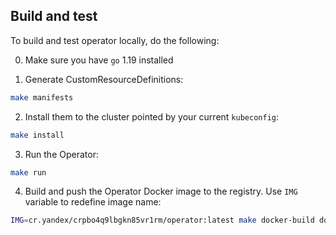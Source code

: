 ## Build and test

To build and test operator locally, do the following:

0. Make sure you have `go` 1.19 installed

1. Generate CustomResourceDefinitions:
  ```bash
  make manifests
  ```
2. Install them to the cluster pointed by your current `kubeconfig`:
  ```bash
  make install
  ```
3. Run the Operator:
  ```bash
  make run
  ```
4. Build and push the Operator Docker image to the registry. Use `IMG` variable to redefine image name:
  ```bash
  IMG=cr.yandex/crpbo4q9lbgkn85vr1rm/operator:latest make docker-build docker-push
  ```
